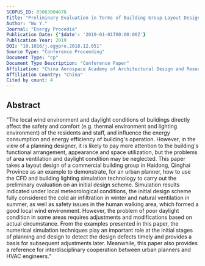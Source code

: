 ```yaml
---
SCOPUS_ID: 85063804678
Title: "Preliminary Evaluation in Terms of Building Group Layout Design Based on Simulated Local Wind and Daylight Conditions: A Case Study in Qinghai, China"
Author: "Wu Y."
Journal: "Energy Procedia"
Publication Date: {'$date': '2019-01-01T00:00:00Z'}
Publication Year: 2019
DOI: "10.1016/j.egypro.2018.12.051"
Source Type: "Conference Proceeding"
Document Type: "cp"
Document Type Description: "Conference Paper"
Affiliation: "China Aerospace Academy of Architectural Design and Research Co., Ltd"
Affiliation Country: "China"
Cited by count: 4
---
```


## Abstract
"The local wind environment and daylight conditions of buildings directly affect the safety and comfort (e.g. thermal environment and lighting environment) of the residents and staff, and influence the energy consumption and energy efficiency of building's operation. However, in the view of a planning designer, it is likely to pay more attention to the building's functional arrangement, appearance and space utilization, but the problems of area ventilation and daylight condition may be neglected. This paper takes a layout design of a commercial building group in Haidong, Qinghai Province as an example to demonstrate, for an urban planner, how to use the CFD and building lighting simulation technology to carry out the preliminary evaluation on an initial design scheme. Simulation results indicated under local meteorological conditions, the initial design scheme fully considered the cold air infiltration in winter and natural ventilation in summer, as well as safety issues in the human walking area, which formed a good local wind environment. However, the problem of poor daylight condition in some areas requires adjustments and modifications based on actual circumstance. From the examples presented in this paper, the numerical simulation techniques play an important role at the initial stages of planning and design to detect the design defects timely and provides a basis for subsequent adjustments later. Meanwhile, this paper also provides a reference for interdisciplinary cooperation between urban planners and HVAC engineers."
